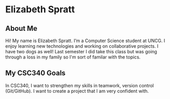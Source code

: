 # Elizabeth Spratt
## About Me
Hi! My name is Elizabeth Spratt. I’m a Computer Science student at UNCG. 
I enjoy learning new technologies and working on collaborative projects. I have two dogs as well! Last semester I did take this class but was going through a loss in my family so I'm sort of familar with the topics. 

## My CSC340 Goals
In CSC340, I want to strengthen my skills in teamwork, version control (Git/GitHub). I want to create a project that I am very confident with. 
